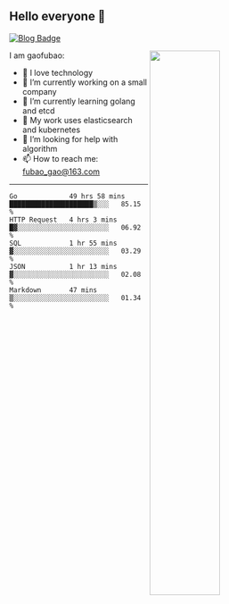 ## Hello everyone 👋

[![Blog Badge](https://img.shields.io/badge/blog-60k+%20pageview-brightgreen)](https://www.jianshu.com/u/d777ec56a358)

<img align="right" width="50%" src="https://github-readme-stats.vercel.app/api?username=gaofubao&theme=onedark">

I am gaofubao:

- 🔭 I love technology
- 🌱 I’m currently working on a small company
- 👯 I’m currently learning golang and etcd
- 💬 My work uses elasticsearch and kubernetes
- 🤔 I’m looking for help with algorithm
- 📫 How to reach me: fubao_gao@163.com

---


<!--START_SECTION:waka-->
```text
Go             49 hrs 58 mins  █████████████████████▒░░░   85.15 % 
HTTP Request   4 hrs 3 mins    █▓░░░░░░░░░░░░░░░░░░░░░░░   06.92 % 
SQL            1 hr 55 mins    ▓░░░░░░░░░░░░░░░░░░░░░░░░   03.29 % 
JSON           1 hr 13 mins    ▓░░░░░░░░░░░░░░░░░░░░░░░░   02.08 % 
Markdown       47 mins         ▒░░░░░░░░░░░░░░░░░░░░░░░░   01.34 % 
```
<!--END_SECTION:waka-->
